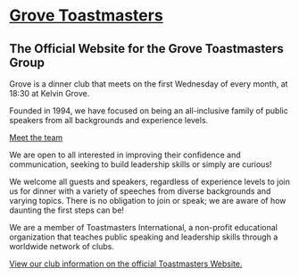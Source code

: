 # [Grove Toastmasters](https://grovetoastmasters.com/)

## The Official Website for the Grove Toastmasters Group

Grove is a dinner club that meets on the first Wednesday of every month, at 18:30 at Kelvin Grove.

Founded in 1994, we have focused on being an all-inclusive family of public speakers from all backgrounds and experience levels.

[Meet the team](https://grovetoastmasters.com/about)

We are open to all interested in improving their confidence and communication, seeking to build leadership skills or simply are curious!

We welcome all guests and speakers, regardless of experience levels to join us for dinner with a variety of speeches from diverse backgrounds and varying topics. There is no obligation to join or speak; we are aware of how daunting the first steps can be!

We are a member of Toastmasters International, a non-profit educational organization that teaches public speaking and leadership skills through a worldwide network of clubs.

[View our club information on the official Toastmasters Website.](https://www.toastmasters.org/Find-a-Club/00009879-the-grove-club)
